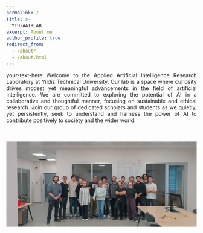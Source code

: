 ```yaml
---
permalink: /
title: >-
  YTU-AAIRLAB
excerpt: About me
author_profile: true
redirect_from:
  - /about/
  - /about.html
---
```

<div style="text-align: justify"> your-text-here Welcome to the Applied Artificial Intelligence Research Laboratory at Yildiz Technical University. Our lab is a space where curiosity drives modest yet meaningful advancements in the field of artificial intelligence. We are committed to exploring the potential of AI in a collaborative and thoughtful manner, focusing on sustainable and ethical research. Join our group of dedicated scholars and students as we quietly, yet persistently, seek to understand and harness the power of AI to contribute positively to society and the wider world.

</div>
<br> </br>
<p align="center"><img src="../images/group_photo.png" alt="drawing" width="800"></p>